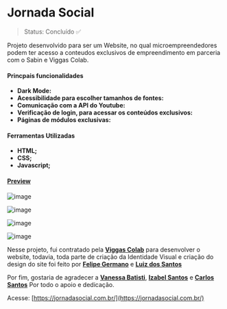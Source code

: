<h1> Jornada Social </h1>

> Status: Concluído ✅

<p> Projeto desenvolvido para ser um Website, no qual microempreendedores podem ter acesso a conteudos exclusivos de empreendimento em parceria com o Sabin e Viggas Colab.</p>

#### Princpais funcionalidades

* <b>Dark Mode:</b>
* <b>Acessibilidade para escolher tamanhos de fontes:</b>
* <b>Comunicação com a API do Youtube:</b>
* <b>Verificação de login, para acessar os conteúdos exclusivos:</b>
* <b>Páginas de módulos exclusivas:</b>

#### Ferramentas Utilizadas

* <b>HTML;</b>
* <b>CSS;</b>
* <b>Javascript;</b>

#### [Preview](https://jornadasocial.com.br/)

![image](https://github.com/GregStein2003/Sabin/assets/54418285/0c471e1f-d107-4efa-8dc2-975830feb8e6)

![image](https://github.com/GregStein2003/Sabin/assets/54418285/3fe1c133-b543-445f-b876-0c7e9b724a8e)

![image](https://github.com/GregStein2003/Sabin/assets/54418285/052a9765-8bfd-41cb-b118-768fb19ccc41)

![image](https://github.com/GregStein2003/Sabin/assets/54418285/998913bb-97cf-43f7-bdac-1e07569049a9)

Nesse projeto, fui contratado pela <b>[Viggas Colab](https://viggascolab.com.br)</b> para desenvolver o website, todavia, toda parte de criação da Identidade Visual e criação do design do site foi feito por <b>[Felipe Germano](https://www.linkedin.com/in/felipepedrotti/)</b> e <b>[Luiz dos Santos](https://www.linkedin.com/in/luiz-alexandre-dos-santos-802271153/)</b>

Por fim, gostaria de agradecer a <b>[Vanessa Batisti](https://www.linkedin.com/in/vanessa-batisti/)</b>, <b>[Izabel Santos](https://www.linkedin.com/in/izabel-santos-02675a15/)</b> e <b>[Carlos Santos](https://github.com/cesantos85)</b> Por todo o apoio e dedicação.

Acesse: [https://jornadasocial.com.br/](https://jornadasocial.com.br/)
